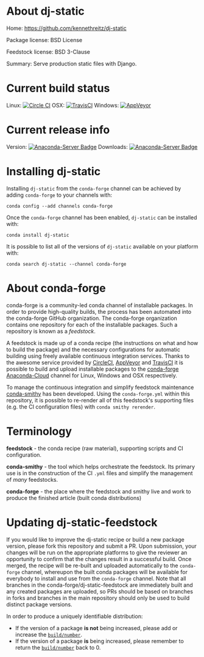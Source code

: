 About dj-static
===============

Home: https://github.com/kennethreitz/dj-static

Package license: BSD License

Feedstock license: BSD 3-Clause

Summary: Serve production static files with Django.



Current build status
====================

Linux: [![Circle CI](https://circleci.com/gh/conda-forge/dj-static-feedstock.svg?style=shield)](https://circleci.com/gh/conda-forge/dj-static-feedstock)
OSX: [![TravisCI](https://travis-ci.org/conda-forge/dj-static-feedstock.svg?branch=master)](https://travis-ci.org/conda-forge/dj-static-feedstock)
Windows: [![AppVeyor](https://ci.appveyor.com/api/projects/status/github/conda-forge/dj-static-feedstock?svg=True)](https://ci.appveyor.com/project/conda-forge/dj-static-feedstock/branch/master)

Current release info
====================
Version: [![Anaconda-Server Badge](https://anaconda.org/conda-forge/dj-static/badges/version.svg)](https://anaconda.org/conda-forge/dj-static)
Downloads: [![Anaconda-Server Badge](https://anaconda.org/conda-forge/dj-static/badges/downloads.svg)](https://anaconda.org/conda-forge/dj-static)

Installing dj-static
====================

Installing `dj-static` from the `conda-forge` channel can be achieved by adding `conda-forge` to your channels with:

```
conda config --add channels conda-forge
```

Once the `conda-forge` channel has been enabled, `dj-static` can be installed with:

```
conda install dj-static
```

It is possible to list all of the versions of `dj-static` available on your platform with:

```
conda search dj-static --channel conda-forge
```


About conda-forge
=================

conda-forge is a community-led conda channel of installable packages.
In order to provide high-quality builds, the process has been automated into the
conda-forge GitHub organization. The conda-forge organization contains one repository
for each of the installable packages. Such a repository is known as a *feedstock*.

A feedstock is made up of a conda recipe (the instructions on what and how to build
the package) and the necessary configurations for automatic building using freely
available continuous integration services. Thanks to the awesome service provided by
[CircleCI](https://circleci.com/), [AppVeyor](http://www.appveyor.com/)
and [TravisCI](https://travis-ci.org/) it is possible to build and upload installable
packages to the [conda-forge](https://anaconda.org/conda-forge)
[Anaconda-Cloud](http://docs.anaconda.org/) channel for Linux, Windows and OSX respectively.

To manage the continuous integration and simplify feedstock maintenance
[conda-smithy](http://github.com/conda-forge/conda-smithy) has been developed.
Using the ``conda-forge.yml`` within this repository, it is possible to re-render all of
this feedstock's supporting files (e.g. the CI configuration files) with ``conda smithy rerender``.


Terminology
===========

**feedstock** - the conda recipe (raw material), supporting scripts and CI configuration.

**conda-smithy** - the tool which helps orchestrate the feedstock.
                   Its primary use is in the construction of the CI ``.yml`` files
                   and simplify the management of *many* feedstocks.

**conda-forge** - the place where the feedstock and smithy live and work to
                  produce the finished article (built conda distributions)


Updating dj-static-feedstock
============================

If you would like to improve the dj-static recipe or build a new
package version, please fork this repository and submit a PR. Upon submission,
your changes will be run on the appropriate platforms to give the reviewer an
opportunity to confirm that the changes result in a successful build. Once
merged, the recipe will be re-built and uploaded automatically to the
`conda-forge` channel, whereupon the built conda packages will be available for
everybody to install and use from the `conda-forge` channel.
Note that all branches in the conda-forge/dj-static-feedstock are
immediately built and any created packages are uploaded, so PRs should be based
on branches in forks and branches in the main repository should only be used to
build distinct package versions.

In order to produce a uniquely identifiable distribution:
 * If the version of a package **is not** being increased, please add or increase
   the [``build/number``](http://conda.pydata.org/docs/building/meta-yaml.html#build-number-and-string).
 * If the version of a package **is** being increased, please remember to return
   the [``build/number``](http://conda.pydata.org/docs/building/meta-yaml.html#build-number-and-string)
   back to 0.
